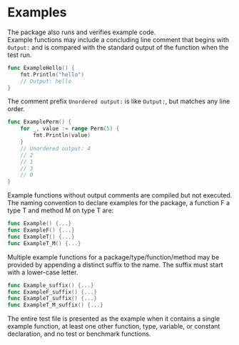 # Examples
The package also runs and verifies example code.  
Example functions may include a concluding line comment that begins with
`Output:` and is compared with the standard output of the function when the
test run.  

```go
func ExampleHello() {
    fmt.Println("hello")
    // Output: hello
}
```

The comment prefix `Unordered output:` is like `Output:`, but matches any 
line order.  

```go
func ExamplePerm() {
    for _, value := range Perm(5) {
        fmt.Println(value)
    }
    // Unordered output: 4
    // 2
    // 1
    // 3
    // 0
}
```

Example functions without output comments are compiled but not executed.  
The naming convention to declare examples for the package, a function F a 
type T and method M on type T are:  

```go
func Example() {...}
func ExampleF() {...}
func ExampleT() {...}
func ExampleT_M() {...}
```

Multiple example functions for a package/type/function/method may be 
provided by appending a distinct suffix to the name. The suffix must start 
with a lower-case letter.  

```go
func Example_suffix() {...}
func ExampleF_suffix() {...}
func ExampleT_suffix() {...}
func ExampleT_M_suffix() {...}
```

The entire test file is presented as the example when it contains a single
example function, at least one other function, type, variable, or constant
declaration, and no test or benchmark functions.  
